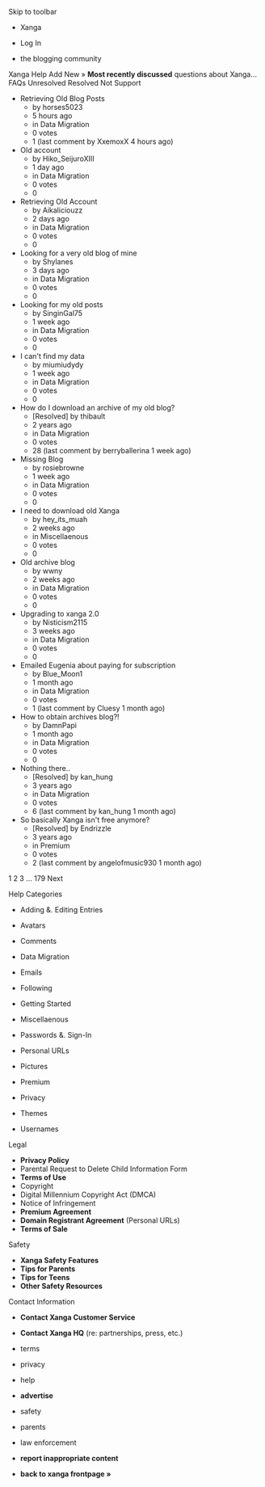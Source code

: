 Skip to toolbar

*   Xanga

*   Log In

*   the blogging community

Xanga Help Add New » **Most recently discussed** questions about Xanga… FAQs Unresolved Resolved Not Support

*   Retrieving Old Blog Posts
    *   by horses5023
    *   5 hours ago
    *   in Data Migration
    *   0 votes
    *   1 (last comment by XxemoxX 4 hours ago)
*   Old account
    *   by Hiko\_SeijuroXIII
    *   1 day ago
    *   in Data Migration
    *   0 votes
    *   0
*   Retrieving Old Account
    *   by Aikaliciouzz
    *   2 days ago
    *   in Data Migration
    *   0 votes
    *   0
*   Looking for a very old blog of mine
    *   by Shylanes
    *   3 days ago
    *   in Data Migration
    *   0 votes
    *   0
*   Looking for my old posts
    *   by SinginGal75
    *   1 week ago
    *   in Data Migration
    *   0 votes
    *   0
*   I can't find my data
    *   by miumiudydy
    *   1 week ago
    *   in Data Migration
    *   0 votes
    *   0
*   How do I download an archive of my old blog?
    *   \[Resolved\] by thibault
    *   2 years ago
    *   in Data Migration
    *   0 votes
    *   28 (last comment by berryballerina 1 week ago)
*   Missing Blog
    *   by rosiebrowne
    *   1 week ago
    *   in Data Migration
    *   0 votes
    *   0
*   I need to download old Xanga
    *   by hey\_its\_muah
    *   2 weeks ago
    *   in Miscellaenous
    *   0 votes
    *   0
*   Old archive blog
    *   by wwny
    *   2 weeks ago
    *   in Data Migration
    *   0 votes
    *   0
*   Upgrading to xanga 2.0
    *   by Nisticism2115
    *   3 weeks ago
    *   in Data Migration
    *   0 votes
    *   0
*   Emailed Eugenia about paying for subscription
    *   by Blue\_Moon1
    *   1 month ago
    *   in Data Migration
    *   0 votes
    *   1 (last comment by Cluesy 1 month ago)
*   How to obtain archives blog?!
    *   by DamnPapi
    *   1 month ago
    *   in Data Migration
    *   0 votes
    *   0
*   Nothing there..
    *   \[Resolved\] by kan\_hung
    *   3 years ago
    *   in Data Migration
    *   0 votes
    *   6 (last comment by kan\_hung 1 month ago)
*   So basically Xanga isn't free anymore?
    *   \[Resolved\] by Endrizzle
    *   3 years ago
    *   in Premium
    *   0 votes
    *   2 (last comment by angelofmusic930 1 month ago)

1 2 3 ... 179 Next

Help Categories

*   Adding &. Editing Entries
*   Avatars
*   Comments
*   Data Migration
*   Emails
*   Following
*   Getting Started
*   Miscellaenous

*   Passwords &. Sign-In
*   Personal URLs
*   Pictures
*   Premium
*   Privacy
*   Themes
*   Usernames

Legal

*   **Privacy Policy**
*   Parental Request to Delete Child Information Form
*   **Terms of Use**
*   Copyright
*   Digital Millennium Copyright Act (DMCA)
*   Notice of Infringement
*   **Premium Agreement**
*   **Domain Registrant Agreement** (Personal URLs)
*   **Terms of Sale**

Safety

*   **Xanga Safety Features**
*   **Tips for Parents**
*   **Tips for Teens**
*   **Other Safety Resources**

Contact Information

*   **Contact Xanga Customer Service**
*   **Contact Xanga HQ** (re: partnerships, press, etc.)

*   terms
*   privacy
*   help
*   **advertise**

*   safety
*   parents
*   law enforcement
*   **report inappropriate content**

*   **back to xanga frontpage »**